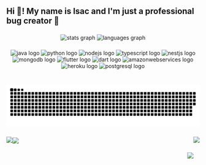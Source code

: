 <h2 align="left">Hi 👋! My name is Isac and I'm just a professional bug creator 🐛</h2>

###

<div align="center">
  <img src="https://github-readme-stats.vercel.app/api?hide_title=false&hide_rank=false&show_icons=true&include_all_commits=true&count_private=true&disable_animations=false&theme=react&locale=pt-br&hide_border=false&username=isacgalvao" height="150" alt="stats graph"  />
  <img src="https://github-readme-stats.vercel.app/api/top-langs?locale=pt-br&hide_title=false&layout=compact&card_width=320&langs_count=5&theme=react&hide_border=true&username=isacgalvao" height="150" alt="languages graph"  />
</div>

###

<div align="center">
  <img src="https://cdn.jsdelivr.net/gh/devicons/devicon/icons/java/java-plain.svg" height="40" width="52" alt="java logo"  />
  <img src="https://cdn.jsdelivr.net/gh/devicons/devicon/icons/python/python-original.svg" height="40" width="52" alt="python logo"  />
  <img src="https://cdn.jsdelivr.net/gh/devicons/devicon/icons/nodejs/nodejs-original.svg" height="40" width="52" alt="nodejs logo"  />
  <img src="https://cdn.jsdelivr.net/gh/devicons/devicon/icons/typescript/typescript-plain.svg" height="40" width="52" alt="typescript logo"  />
  <img src="https://cdn.jsdelivr.net/gh/devicons/devicon/icons/nestjs/nestjs-plain.svg" height="40" width="52" alt="nestjs logo"  />
  <img src="https://cdn.jsdelivr.net/gh/devicons/devicon/icons/mongodb/mongodb-original.svg" height="40" width="52" alt="mongodb logo"  />
  <img src="https://cdn.jsdelivr.net/gh/devicons/devicon/icons/flutter/flutter-original.svg" height="40" width="52" alt="flutter logo"  />
  <img src="https://cdn.jsdelivr.net/gh/devicons/devicon/icons/dart/dart-original.svg" height="40" width="52" alt="dart logo"  />
  <img src="https://cdn.jsdelivr.net/gh/devicons/devicon/icons/amazonwebservices/amazonwebservices-original.svg" height="40" width="52" alt="amazonwebservices logo"  />
  <img src="https://cdn.jsdelivr.net/gh/devicons/devicon/icons/heroku/heroku-original.svg" height="40" width="52" alt="heroku logo"  />
  <img src="https://cdn.jsdelivr.net/gh/devicons/devicon/icons/postgresql/postgresql-original.svg" height="40" width="52" alt="postgresql logo"  />
</div>

###

<br clear="both">

<img src="https://raw.githubusercontent.com/isacgalvao/isacgalvao/output/github-snake-dark.svg" alt="Snake animation" />

###

<img align="left" height="200" src="https://media3.giphy.com/media/JIX9t2j0ZTN9S/giphy.gif?cid=ecf05e474xm1xhqycolr31qznkuuk1e04eh3eys6eelepeuf&rid=giphy.gif&ct=g"  />

###

<img align="right" height="200" src="https://media4.giphy.com/media/2IGcITcJg09VK/giphy.gif?cid=ecf05e47pcsucosl7n4517vnofg5tzn1563h5c978waxcxni&rid=giphy.gif&ct=g"  />

###

<img align="center" height="200" src="https://media4.giphy.com/media/2IGcITcJg09VK/giphy.gif?cid=ecf05e47pcsucosl7n4517vnofg5tzn1563h5c978waxcxni&rid=giphy.gif&ct=g"  />

###

<img align="right" height="200" src="https://media3.giphy.com/media/mcsPU3SkKrYDdW3aAU/giphy.gif?cid=ecf05e470gzez4bh3cq7hsap0aofzv1j1sxw4o3y9osn001v&rid=giphy.gif&ct=g"  />

###
